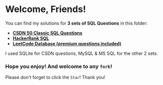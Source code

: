 # Welcome, Friends!

You can find my solutions for **3 sets of SQL Questions** in this folder: 

* **[CSDN 50 Classic SQL Questions](https://blog.csdn.net/fashion2014/article/details/78826299)**
* **[HackerRank SQL](https://www.hackerrank.com/domains/sql)**
* **[LeetCode Database (premium questions included)](https://leetcode.com/problemset/database/)**

I used SQLite for CSDN questions, MySQL & MS SQL for the other 2 sets.

### Hope you enjoy! And welcome to any `fork`!

Please don't forget to click the `Star`! Thank you!
